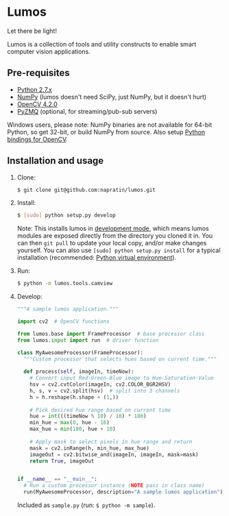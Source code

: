 Lumos
=====

Let there be light!

Lumos is a collection of tools and utility constructs to enable smart computer vision applications.

Pre-requisites
--------------

* [Python 2.7.x](http://www.python.org/)
* [NumPy](http://www.numpy.org/) (lumos doesn't need SciPy, just NumPy, but it doesn't hurt)
* [OpenCV 4.2.0](http://opencv.org/)
* [PyZMQ](http://zeromq.org/bindings:python) (optional, for streaming/pub-sub servers)

Windows users, please note: NumPy binaries are not available for 64-bit Python, so get 32-bit, or build NumPy from source. Also setup [Python bindings for OpenCV](http://docs.opencv.org/trunk/doc/py_tutorials/py_setup/py_setup_in_windows/py_setup_in_windows.html).

Installation and usage
----------------------

1. Clone:
    
    ```bash
    $ git clone git@github.com:napratin/lumos.git
    ```

2. Install:
    
    ```bash
    $ [sudo] python setup.py develop
    ```
    
    Note: This installs lumos in [development mode](https://pythonhosted.org/setuptools/setuptools.html#develop-deploy-the-project-source-in-development-mode), which means lumos modules are exposed directly from the directory you cloned it in. You can then `git pull` to update your local copy, and/or make changes yourself. You can also use `[sudo] python setup.py install` for a typical installation (recommended: [Python virtual environment](http://docs.python-guide.org/en/latest/dev/virtualenvs/)).

3. Run:
    
    ```bash
    $ python -m lumos.tools.camview
    ```

4. Develop:
    
    ```python
    """A sample lumos application."""

    import cv2  # OpenCV functions

    from lumos.base import FrameProcessor  # base processor class
    from lumos.input import run  # driver function

    class MyAwesomeProcessor(FrameProcessor):
      """Custom processor that selects hues based on current time."""
      
      def process(self, imageIn, timeNow):
        # Convert input Red-Green-Blue image to Hue-Saturation-Value
        hsv = cv2.cvtColor(imageIn, cv2.COLOR_BGR2HSV)
        h, s, v = cv2.split(hsv)  # split into 3 channels
        h = h.reshape(h.shape + (1,))
        
        # Pick desired hue range based on current time
        hue = int(((timeNow % 10) / 10) * 180)
        min_hue = max(0, hue - 10) 
        max_hue = min(180, hue + 10)
        
        # Apply mask to select pixels in hue range and return
        mask = cv2.inRange(h, min_hue, max_hue)
        imageOut = cv2.bitwise_and(imageIn, imageIn, mask=mask)
        return True, imageOut


    if __name__ == "__main__":
      # Run a custom processor instance (NOTE pass in class name)
      run(MyAwesomeProcessor, description="A sample lumos application")
    ```
    
    Included as `sample.py` (run: `$ python -m sample`).
